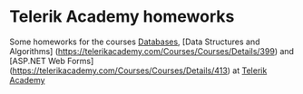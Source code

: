 # Telerik Academy homeworks
Some homeworks for the courses [Databases](http://telerikacademy.com/Courses/Courses/Details/388), [Data Structures and Algorithms] (https://telerikacademy.com/Courses/Courses/Details/399) and [ASP.NET Web Forms] (https://telerikacademy.com/Courses/Courses/Details/413) at [Telerik Academy](https://telerikacademy.com)



